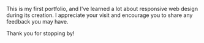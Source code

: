 This is my first portfolio, and I've learned a lot about responsive web design during its creation. I appreciate your visit and encourage you to share any feedback you may have.

Thank you for stopping by!
